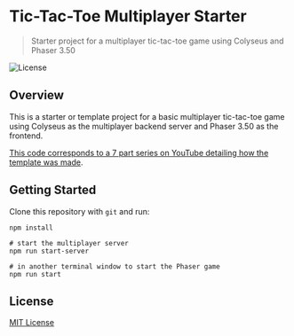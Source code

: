 # Tic-Tac-Toe Multiplayer Starter
> Starter project for a multiplayer tic-tac-toe game using Colyseus and Phaser 3.50

![License](https://img.shields.io/badge/license-MIT-green)

## Overview

This is a starter or template project for a basic multiplayer tic-tac-toe game using Colyseus as the multiplayer backend server and Phaser 3.50 as the frontend.

[This code corresponds to a 7 part series on YouTube detailing how the template was made](https://www.youtube.com/playlist?list=PLNwtXgWIx3rhOmsJOkUFRiFQg8pPFPDqy).

## Getting Started

Clone this repository with `git` and run:

```
npm install

# start the multiplayer server
npm run start-server

# in another terminal window to start the Phaser game
npm run start
```

## License

[MIT License](https://github.com/ourcade/phaser3-typescript-parcel-template/blob/master/LICENSE)
